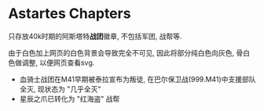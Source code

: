 # Astartes Chapters

只存放40k时期的阿斯塔特**战团**徽章, 不包括军团, 战帮等.

由于白色加上网页的白色背景会导致完全不可见, 因此将部分纯白色向灰色, 骨白色做调整, 以便网页查看svg.

+ 血骑士战团在M41早期被泰拉宣布为叛徒, 在巴尔保卫战(999.M41)中支援部队全灭, 现状态为 "几乎全灭"
+ 星辰之爪已转化为 "红海盗" 战帮
